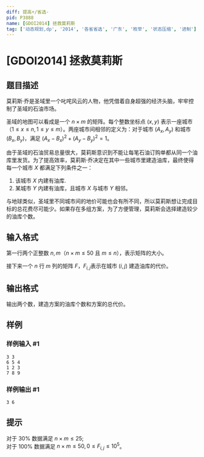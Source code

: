 ```yaml
---
diff: 提高+/省选-
pid: P3888
name: [GDOI2014] 拯救莫莉斯
tag: ['动态规划,dp', '2014', '各省省选', '广东', '枚举', '状态压缩', '进制']
---
```

# [GDOI2014] 拯救莫莉斯
## 题目描述

莫莉斯·乔是圣域里一个叱咤风云的人物，他凭借着自身超强的经济头脑，牢牢控制了圣域的石油市场。

圣域的地图可以看成是一个 $n\times m$ 的矩阵。每个整数坐标点 $(x, y)$ 表示一座城市（$1\le x\le n,1\le y\le m$）。两座城市间相邻的定义为：对于城市 $(A_x, A_y)$ 和城市 $(B_x, B_y)$，满足 $(A_x - B_x)^2 + (A_y - B_y)^2 = 1$。

由于圣域的石油贸易总量很大，莫莉斯意识到不能让每笔石油订购单都从同一个油库里发货。为了提高效率，莫莉斯·乔决定在其中一些城市里建造油库，最终使得每一个城市 $X$ 都满足下列条件之一：

1. 该城市 $X$ 内建有油库.
2. 某城市 $Y$ 内建有油库，且城市 $X$ 与城市 $Y$ 相邻。

与地球类似，圣域里不同城市间的地价可能也会有所不同，所以莫莉斯想让完成目标的总花费尽可能少。如果存在多组方案，为了方便管理，莫莉斯会选择建造较少的油库个数。

## 输入格式

第一行两个正整数 $n,m$（$n \times m \le 50$ 且 $m\le n$），表示矩阵的大小。

接下来一个 $n$ 行 $m$ 列的矩阵 $F$，$F_{i, j}$表示在城市 $(i,j)$ 建造油库的代价。

## 输出格式

输出两个数，建造方案的油库个数和方案的总代价。

## 样例

### 样例输入 #1
```
3 3
6 5 4
1 2 3
7 8 9
```
### 样例输出 #1
```
3 6
```
## 提示

对于 $30\%$ 数据满足 $n \times m \le 25$;   
对于 $100\%$ 数据满足 $n \times m \le 50,0 \le F_{i, j} \le 10 ^ 5$。


